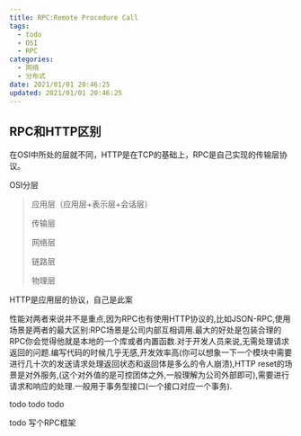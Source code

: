 ```yaml
---
title: RPC:Remote Procedure Call
tags:
  - todo
  - OSI
  - RPC
categories:
  - 网络
  - 分布式
date: 2021/01/01 20:46:25
updated: 2021/01/01 20:46:25
---
```




## RPC和HTTP区别

在OSI中所处的层就不同，HTTP是在TCP的基础上，RPC是自己实现的传输层协议。

OSI分层

> 应用层（应用层+表示层+会话层）
>
> 传输层
>
> 网络层
>
> 链路层
>
> 物理层

HTTP是应用层的协议，自己是此案

性能对两者来说并不是重点,因为RPC也有使用HTTP协议的,比如JSON-RPC,使用场景是两者的最大区别:RPC场景是公司内部互相调用.最大的好处是包装合理的RPC你会觉得他就是本地的一个库或者内置函数.对于开发人员来说,无需处理请求返回的问题.编写代码的时候几乎无感,开发效率高(你可以想象一下一个模块中需要进行几十次的发送请求处理返回状态和返回体是多么的令人崩溃),HTTP reset的场景是对外服务,(这个对外值的是可控团体之外,一般理解为公司外部即可),需要进行请求和响应的处理.一般用于事务型接口(一个接口对应一个事务).



todo todo todo



todo  写个RPC框架